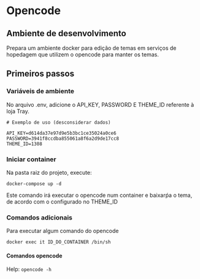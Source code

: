 # Opencode
## Ambiente de desenvolvimento

Prepara um ambiente docker para edição de temas em serviços de hopedagem que utilizem o opencode para manter os temas.

## Primeiros passos
### Variáveis de ambiente

No arquivo .env, adicione o API_KEY, PASSWORD E THEME_ID referente à loja Tray.

```shell
# Exemplo de uso (desconsiderar dados)

API_KEY=d614da37e97d9e5b3bc1ce35024a0ce6
PASSWORD=3941f8ccdba855061a8f6a2d9de17cc8
THEME_ID=1308
```

### Iniciar container

Na pasta raiz do projeto, execute:

```shell
docker-compose up -d
```

Este comando irá executar o opencode num container e baixarṕa o tema, de acordo com o configurado no THEME_ID 

### Comandos adicionais
Para executar algum comando do opencode

```shell
docker exec it ID_DO_CONTAINER /bin/sh
```

#### Comandos opencode
Help: `opencode -h`